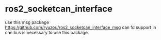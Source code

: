 # ros2_socketcan_interface
use this msg package https://github.com/ryuzou/ros2_socketcan_interface_msg
can fd support in can bus is necessary to use this package.